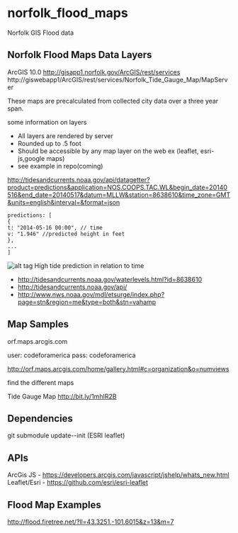 norfolk_flood_maps
==================

Norfolk GIS Flood data

Norfolk Flood Maps Data Layers
---
ArcGIS 10.0
http://gisapp1.norfolk.gov/ArcGIS/rest/services
http://giswebapp1/ArcGIS/rest/services/Norfolk_Tide_Gauge_Map/MapServer

These maps are precalculated from collected city data over a three year span.

some information on layers

- All layers are rendered by server
- Rounded up to .5 foot
- Should be accessible by any map layer on the web ex (leaflet, esri-js,google maps)
- see example in repo(coming)  



http://tidesandcurrents.noaa.gov/api/datagetter?product=predictions&application=NOS.COOPS.TAC.WL&begin_date=20140516&end_date=20140517&datum=MLLW&station=8638610&time_zone=GMT&units=english&interval=&format=json

```
predictions: [
{
t: "2014-05-16 00:00", // time
v: "1.946" //predicted height in feet
},
...
]
```
![alt tag](docs/apiparams.png)
High tide prediction in relation to time
- http://tidesandcurrents.noaa.gov/waterlevels.html?id=8638610
- http://tidesandcurrents.noaa.gov/api/
- http://www.nws.noaa.gov/mdl/etsurge/index.php?page=stn&region=me&type=both&stn=vahamp


Map Samples
---
orf.maps.arcgis.com

user: codeforamerica
pass: codeforamerica

http://orf.maps.arcgis.com/home/gallery.html#c=organization&o=numviews

find the different maps


Tide Gauge Map
http://bit.ly/1mhIR2B

Dependencies
---
git submodule update--init (ESRI leaflet)

APIs
---
ArcGis JS - https://developers.arcgis.com/javascript/jshelp/whats_new.html
Leaflet/Esri - https://github.com/esri/esri-leaflet

Flood Map Examples
---
http://flood.firetree.net/?ll=43.3251,-101.6015&z=13&m=7
